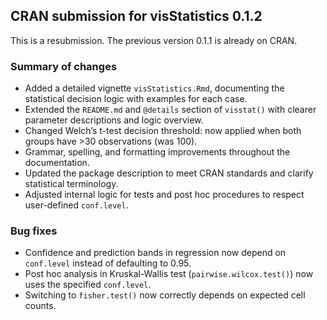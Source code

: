 ## CRAN submission for visStatistics 0.1.2

This is a resubmission. The previous version 0.1.1 is already on CRAN.

### Summary of changes

- Added a detailed vignette `visStatistics.Rmd`, documenting the statistical decision logic with examples for each case.
- Extended the `README.md` and `@details` section of `visstat()` with clearer parameter descriptions and logic overview.
- Changed Welch’s t-test decision threshold: now applied when both groups have >30 observations (was 100).
- Grammar, spelling, and formatting improvements throughout the documentation.
- Updated the package description to meet CRAN standards and clarify statistical terminology.
- Adjusted internal logic for tests and post hoc procedures to respect user-defined `conf.level`.

### Bug fixes

- Confidence and prediction bands in regression now depend on `conf.level` instead of defaulting to 0.95.
- Post hoc analysis in Kruskal-Wallis test (`pairwise.wilcox.test()`) now uses the specified `conf.level`.
- Switching to `fisher.test()` now correctly depends on expected cell counts.


